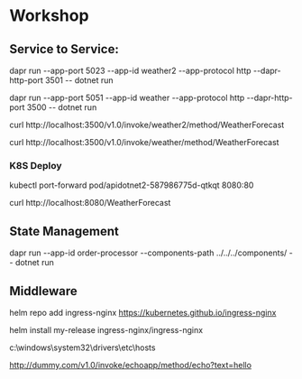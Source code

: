 # Workshop

## Service to Service:

dapr run --app-port 5023 --app-id weather2 --app-protocol http --dapr-http-port 3501 -- dotnet run

dapr run --app-port 5051 --app-id weather --app-protocol http --dapr-http-port 3500 -- dotnet run

curl http://localhost:3500/v1.0/invoke/weather2/method/WeatherForecast

curl http://localhost:3500/v1.0/invoke/weather/method/WeatherForecast

### K8S Deploy

kubectl port-forward pod/apidotnet2-587986775d-qtkqt  8080:80

curl http://localhost:8080/WeatherForecast

## State Management

dapr run --app-id order-processor --components-path ../../../components/ -- dotnet run

## Middleware

helm repo add ingress-nginx https://kubernetes.github.io/ingress-nginx

helm install my-release ingress-nginx/ingress-nginx   

c:\windows\system32\drivers\etc\hosts

http://dummy.com/v1.0/invoke/echoapp/method/echo?text=hello
